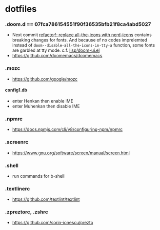 # dotfiles

### .doom.d == 07fca786154551f90f36535bfb21f8ca4abd5027
- Next commit [refactor!: replace all-the-icons with nerd-icons](https://github.com/doomemacs/doomemacs/commit/9787022b839d2d22cb772c6d61cc7f35b9dd5e95) contains breaking changes for fonts. And because of no codes imprelemted instead of `doom--disable-all-the-icons-in-tty-a` function, some fonts are garbled at tty mode. c.f. [lisp/doom-ui.el](https://github.com/doomemacs/doomemacs/commit/9787022b839d2d22cb772c6d61cc7f35b9dd5e95#diff-96c45fa1a7673916aa7e62d9b58e9b364efaf1a52f93191c95a7c1b3534d43c0L441-L456)
- https://github.com/doomemacs/doomemacs

### .mozc
- https://github.com/google/mozc

#### config1.db
- enter Henkan then enable IME
- enter Muhenkan then disable IME

### .npmrc
- https://docs.npmjs.com/cli/v8/configuring-npm/npmrc

### .screenrc
- https://www.gnu.org/software/screen/manual/screen.html

### .shell
- run commands for b-shell

### .textlinerc
- https://github.com/textlint/textlint

### .zpreztorc, .zshrc
- https://github.com/sorin-ionescu/prezto
